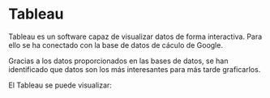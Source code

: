 # Tableau

Tableau es un software capaz de visualizar datos de forma interactiva. Para ello se ha conectado con la base de datos de cáculo de Google.

Gracias a los datos proporcionados en las bases de datos, se han identificado que datos son los más interesantes para más tarde graficarlos. 

El Tableau se puede visualizar:





